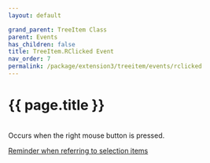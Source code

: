 ```yaml
---
layout: default

grand_parent: TreeItem Class
parent: Events
has_children: false
title: TreeItem.RClicked Event
nav_order: 7
permalink: /package/extension3/treeitem/events/rclicked
---
```

# {{ page.title }}
<br>
Occurs when the right mouse button is pressed.

<a href="/package/extension3/treeitem/events/#reminder-when-referring-to-selection-items">Reminder when referring to selection items</a>